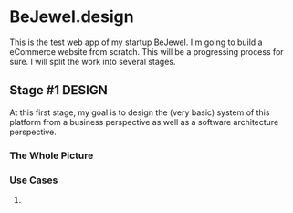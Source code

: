 # BeJewel.design

This is the test web app of my startup BeJewel. I'm going to build a eCommerce website from scratch. This will be a progressing process for sure. I will split the work into several stages.

## Stage #1 DESIGN

At this first stage, my goal is to design the (very basic) system of this platform from a business perspective as well as a software architecture perspective.

### The Whole Picture

### Use Cases

1.
